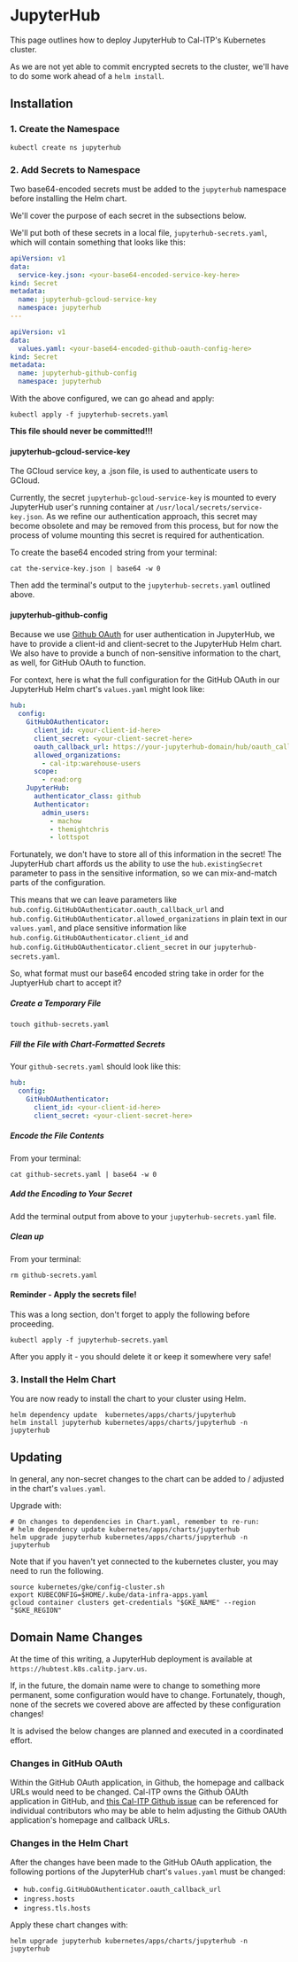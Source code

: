 # JupyterHub

This page outlines how to deploy JupyterHub to Cal-ITP's Kubernetes cluster.

As we are not yet able to commit encrypted secrets to the cluster, we'll have to do some work ahead of a `helm install`.

## Installation

### 1. Create the Namespace

```
kubectl create ns jupyterhub
```

### 2. Add Secrets to Namespace

Two base64-encoded secrets must be added to the `jupyterhub` namespace before installing the Helm chart.

We'll cover the purpose of each secret in the subsections below.

We'll put both of these secrets in a local file, `jupyterhub-secrets.yaml`, which will contain something that looks like this:

```yaml
apiVersion: v1
data:
  service-key.json: <your-base64-encoded-service-key-here>
kind: Secret
metadata:
  name: jupyterhub-gcloud-service-key
  namespace: jupyterhub
---

apiVersion: v1
data:
  values.yaml: <your-base64-encoded-github-oauth-config-here>
kind: Secret
metadata:
  name: jupyterhub-github-config
  namespace: jupyterhub
```

With the above configured, we can go ahead and apply:

```
kubectl apply -f jupyterhub-secrets.yaml
```

**This file should never be committed!!!**

#### jupyterhub-gcloud-service-key

The GCloud service key, a .json file, is used to authenticate users to GCloud.

Currently, the secret `jupyterhub-gcloud-service-key` is mounted to every JupyterHub user's running container at `/usr/local/secrets/service-key.json`. As we refine our authentication approach, this secret may become obsolete and may be removed from this process, but for now the process of volume mounting this secret is required for authentication.

To create the base64 encoded string from your terminal:

```
cat the-service-key.json | base64 -w 0
```

Then add the terminal's output to the `jupyterhub-secrets.yaml` outlined above.

#### jupyterhub-github-config

Because we use [Github OAuth](https://zero-to-jupyterhub.readthedocs.io/en/latest/administrator/authentication.html?highlight=oauth#github) for user authentication in JupyterHub, we have to provide a client-id and client-secret to the JupyterHub Helm chart. We also have to provide a bunch of non-sensitive information to the chart, as well, for GitHub OAuth to function.

For context, here is what the full configuration for the GitHub OAuth in our JupyterHub Helm chart's `values.yaml` might look like:

```yaml
hub:
  config:
    GitHubOAuthenticator:
      client_id: <your-client-id-here>
      client_secret: <your-client-secret-here>
      oauth_callback_url: https://your-jupyterhub-domain/hub/oauth_callback
      allowed_organizations:
        - cal-itp:warehouse-users
      scope:
        - read:org
    JupyterHub:
      authenticator_class: github
      Authenticator:
        admin_users:
          - machow
          - themightchris
          - lottspot
```

Fortunately, we don't have to store all of this information in the secret! The JupyterHub chart affords us the ability to use the `hub.existingSecret` parameter to pass in the sensitive information, so we can mix-and-match parts of the configuration.

This means that we can leave parameters like `hub.config.GitHubOAuthenticator.oauth_callback_url` and `hub.config.GitHubOAuthenticator.allowed_organizations` in plain text in our `values.yaml`, and place sensitive information like `hub.config.GitHubOAuthenticator.client_id` and `hub.config.GitHubOAuthenticator.client_secret` in our `jupyterhub-secrets.yaml`.

So, what format must our base64 encoded string take in order for the JuptyerHub chart to accept it?

##### Create a Temporary File

```
touch github-secrets.yaml
```

##### Fill the File with Chart-Formatted Secrets

Your `github-secrets.yaml` should look like this:

```yaml
hub:
  config:
    GitHubOAuthenticator:
      client_id: <your-client-id-here>
      client_secret: <your-client-secret-here>
```

##### Encode the File Contents

From your terminal:

```
cat github-secrets.yaml | base64 -w 0
```

##### Add the Encoding to Your Secret

Add the terminal output from above to your `jupyterhub-secrets.yaml` file.

##### Clean up

From your terminal:

```
rm github-secrets.yaml
```

#### Reminder - Apply the secrets file!

This was a long section, don't forget to apply the following before proceeding.

```
kubectl apply -f jupyterhub-secrets.yaml
```

After you apply it - you should delete it or keep it somewhere very safe!

### 3. Install the Helm Chart

You are now ready to install the chart to your cluster using Helm.

```
helm dependency update  kubernetes/apps/charts/jupyterhub
helm install jupyterhub kubernetes/apps/charts/jupyterhub -n jupyterhub
```

## Updating

In general, any non-secret changes to the chart can be added to / adjusted in the chart's `values.yaml`.

Upgrade with:

```
# On changes to dependencies in Chart.yaml, remember to re-run:
# helm dependency update kubernetes/apps/charts/jupyterhub
helm upgrade jupyterhub kubernetes/apps/charts/jupyterhub -n jupyterhub
```

Note that if you haven't yet connected to the kubernetes cluster, you may need to run the following.

```
source kubernetes/gke/config-cluster.sh
export KUBECONFIG=$HOME/.kube/data-infra-apps.yaml
gcloud container clusters get-credentials "$GKE_NAME" --region "$GKE_REGION"
```

## Domain Name Changes

At the time of this writing, a JupyterHub deployment is available at `https://hubtest.k8s.calitp.jarv.us`.

If, in the future, the domain name were to change to something more permanent, some configuration would have to change. Fortunately, though, none of the secrets we covered above are affected by these configuration changes!

It is advised the below changes are planned and executed in a coordinated effort.

### Changes in GitHub OAuth

Within the GitHub OAuth application, in Github, the homepage and callback URLs would need to be changed. Cal-ITP owns the Github OAUth application in GitHub, and [this Cal-ITP Github issue](https://github.com/cal-itp/data-infra/issues/367) can be referenced for individual contributors who may be able to helm adjusting the Github OAUth application's homepage and callback URLs.

### Changes in the Helm Chart

After the changes have been made to the GitHub OAuth application, the following portions of the JupyterHub chart's `values.yaml` must be changed:

  - `hub.config.GitHubOAuthenticator.oauth_callback_url`
  - `ingress.hosts`
  - `ingress.tls.hosts`

Apply these chart changes with:

```
helm upgrade jupyterhub kubernetes/apps/charts/jupyterhub -n jupyterhub
```
